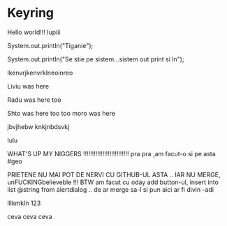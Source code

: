 Keyring
=======

Hello world!!!
Iupiii

System.out.println("Tiganie");

System.out.println("Se stie pe sistem...sistem out print si ln");

lkenvrjkenvrklneoinreo

Liviu was here

Radu was here too

Shto was here too too
moro was here

jbvjhebw knkjnbdsvkj

lulu

WHAT'S UP MY NIGGERS !!!!!!!!!!!!!!!!!!!!!!!!!!
 pra pra ,am facut-o si pe asta #geo

PRIETENE NU MAI POT DE NERVI CU GITHUB-UL ASTA .. IAR NU MERGE, unFUCKINGbelieveble !!! 
BTW am facut cu oday add button-ul, insert into list @string from alertdialog .. de ar merge sa-l si pun aici ar fi divin -adi

lllkmkln
123


ceva ceva ceva 